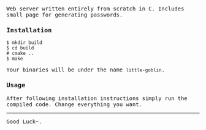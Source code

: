<samp>
Web server written entirely from scratch in C. 
Includes small page for generating passwords.

### Installation
```
$ mkdir build
$ cd build
# cmake ..
$ make 
```
Your binaries will be under the name `little-goblin`.

### Usage 
After following installation instructions simply run the compiled code.
Change everything you want. 

------------
Good Luck~.
</samp>
